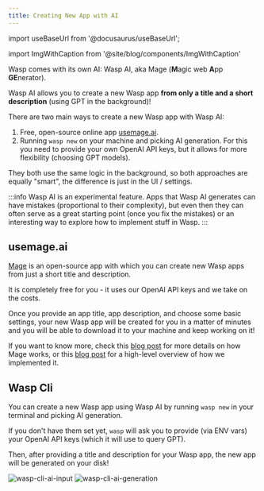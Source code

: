 ```yaml
---
title: Creating New App with AI
---
```


import useBaseUrl from '@docusaurus/useBaseUrl';

import ImgWithCaption from '@site/blog/components/ImgWithCaption'

Wasp comes with its own AI: Wasp AI, aka Mage (**M**agic web **A**pp **GE**nerator).

Wasp AI allows you to create a new Wasp app **from only a title and a short description** (using GPT in the background)!

There are two main ways to create a new Wasp app with Wasp AI:
1. Free, open-source online app [usemage.ai](https://usemage.ai).
2. Running `wasp new` on your machine and picking AI generation. For this you need to provide your own OpenAI API keys, but it allows for more flexibility (choosing GPT models).

They both use the same logic in the background, so both approaches are equally "smart", the difference is just in the UI / settings.

:::info
Wasp AI is an experimental feature. Apps that Wasp AI generates can have mistakes (proportional to their complexity), but even then they can often serve as a great starting point (once you fix the mistakes) or an interesting way to explore how to implement stuff in Wasp.
:::

## usemage.ai

<ImgWithCaption
    source="img/gpt-wasp/how-it-works.gif"
    caption="1. Describe your app 2. Pick the color 3. Generate your app 🚀"
/>

[Mage](https://usemage.ai) is an open-source app with which you can create new Wasp apps from just a short title and description.

It is completely free for you - it uses our OpenAI API keys and we take on the costs.

Once you provide an app title, app description, and choose some basic settings, your new Wasp app will be created for you in a matter of minutes and you will be able to download it to your machine and keep working on it!

If you want to know more, check this [blog post](/blog/2023/07/10/gpt-web-app-generator) for more details on how Mage works, or this [blog post](/blog/2023/07/17/how-we-built-gpt-web-app-generator) for a high-level overview of how we implemented it.

## Wasp Cli

You can create a new Wasp app using Wasp AI by running `wasp new` in your terminal and picking AI generation.

If you don't have them set yet, `wasp` will ask you to provide (via ENV vars) your OpenAI API keys (which it will use to query GPT).

Then, after providing a title and description for your Wasp app, the new app will be generated on your disk!

![wasp-cli-ai-input](./wasp-ai-1.png)
![wasp-cli-ai-generation](./wasp-ai-2.png)
